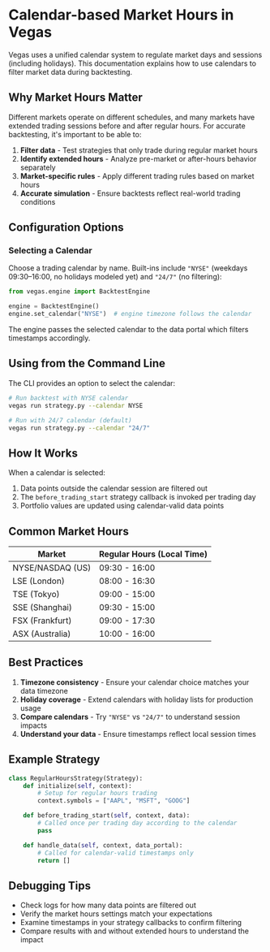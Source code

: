 # Calendar-based Market Hours in Vegas

Vegas uses a unified calendar system to regulate market days and sessions (including holidays). This documentation explains how to use calendars to filter market data during backtesting.

## Why Market Hours Matter

Different markets operate on different schedules, and many markets have extended trading sessions before and after regular hours. For accurate backtesting, it's important to be able to:

1. **Filter data** - Test strategies that only trade during regular market hours
2. **Identify extended hours** - Analyze pre-market or after-hours behavior separately
3. **Market-specific rules** - Apply different trading rules based on market hours
4. **Accurate simulation** - Ensure backtests reflect real-world trading conditions

## Configuration Options

### Selecting a Calendar

Choose a trading calendar by name. Built-ins include `"NYSE"` (weekdays 09:30–16:00, no holidays modeled yet) and `"24/7"` (no filtering):

```python
from vegas.engine import BacktestEngine

engine = BacktestEngine()
engine.set_calendar("NYSE")  # engine timezone follows the calendar
```

The engine passes the selected calendar to the data portal which filters timestamps accordingly.

## Using from the Command Line

The CLI provides an option to select the calendar:

```bash
# Run backtest with NYSE calendar
vegas run strategy.py --calendar NYSE

# Run with 24/7 calendar (default)
vegas run strategy.py --calendar "24/7"
```

## How It Works

When a calendar is selected:

1. Data points outside the calendar session are filtered out
2. The `before_trading_start` strategy callback is invoked per trading day
3. Portfolio values are updated using calendar-valid data points

## Common Market Hours

| Market | Regular Hours (Local Time) |
|--------|----------------------------|
| NYSE/NASDAQ (US) | 09:30 - 16:00 |
| LSE (London) | 08:00 - 16:30 |
| TSE (Tokyo) | 09:00 - 15:00 |
| SSE (Shanghai) | 09:30 - 15:00 |
| FSX (Frankfurt) | 09:00 - 17:30 |
| ASX (Australia) | 10:00 - 16:00 |

## Best Practices

1. **Timezone consistency** - Ensure your calendar choice matches your data timezone
2. **Holiday coverage** - Extend calendars with holiday lists for production usage
3. **Compare calendars** - Try `"NYSE"` vs `"24/7"` to understand session impacts
4. **Understand your data** - Ensure timestamps reflect local session times

## Example Strategy

```python
class RegularHoursStrategy(Strategy):
    def initialize(self, context):
        # Setup for regular hours trading
        context.symbols = ["AAPL", "MSFT", "GOOG"]

    def before_trading_start(self, context, data):
        # Called once per trading day according to the calendar
        pass

    def handle_data(self, context, data_portal):
        # Called for calendar-valid timestamps only
        return []
```

## Debugging Tips

- Check logs for how many data points are filtered out
- Verify the market hours settings match your expectations
- Examine timestamps in your strategy callbacks to confirm filtering
- Compare results with and without extended hours to understand the impact
